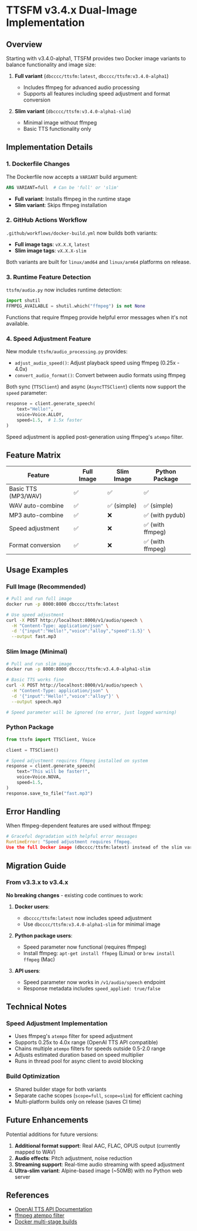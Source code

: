 # TTSFM v3.4.x Dual-Image Implementation

## Overview

Starting with v3.4.0-alpha1, TTSFM provides two Docker image variants to balance functionality and image size:

1. **Full variant** (`dbcccc/ttsfm:latest`, `dbcccc/ttsfm:v3.4.0-alpha1`)
   - Includes ffmpeg for advanced audio processing
   - Supports all features including speed adjustment and format conversion

2. **Slim variant** (`dbcccc/ttsfm:v3.4.0-alpha1-slim`)
   - Minimal image without ffmpeg
   - Basic TTS functionality only

## Implementation Details

### 1. Dockerfile Changes

The Dockerfile now accepts a `VARIANT` build argument:

```dockerfile
ARG VARIANT=full  # Can be 'full' or 'slim'
```

- **Full variant**: Installs ffmpeg in the runtime stage
- **Slim variant**: Skips ffmpeg installation

### 2. GitHub Actions Workflow

`.github/workflows/docker-build.yml` now builds both variants:

- **Full image tags**: `vX.X.X`, `latest`
- **Slim image tags**: `vX.X.X-slim`

Both variants are built for `linux/amd64` and `linux/arm64` platforms on release.

### 3. Runtime Feature Detection

`ttsfm/audio.py` now includes runtime detection:

```python
import shutil
FFMPEG_AVAILABLE = shutil.which("ffmpeg") is not None
```

Functions that require ffmpeg provide helpful error messages when it's not available.

### 4. Speed Adjustment Feature

New module `ttsfm/audio_processing.py` provides:

- `adjust_audio_speed()`: Adjust playback speed using ffmpeg (0.25x - 4.0x)
- `convert_audio_format()`: Convert between audio formats using ffmpeg

Both sync (`TTSClient`) and async (`AsyncTTSClient`) clients now support the `speed` parameter:

```python
response = client.generate_speech(
    text="Hello!",
    voice=Voice.ALLOY,
    speed=1.5,  # 1.5x faster
)
```

Speed adjustment is applied post-generation using ffmpeg's `atempo` filter.

## Feature Matrix

| Feature | Full Image | Slim Image | Python Package |
|---------|-----------|------------|----------------|
| Basic TTS (MP3/WAV) | ✅ | ✅ | ✅ |
| WAV auto-combine | ✅ | ✅ (simple) | ✅ (simple) |
| MP3 auto-combine | ✅ | ❌ | ✅ (with pydub) |
| Speed adjustment | ✅ | ❌ | ✅ (with ffmpeg) |
| Format conversion | ✅ | ❌ | ✅ (with ffmpeg) |

## Usage Examples

### Full Image (Recommended)

```bash
# Pull and run full image
docker run -p 8000:8000 dbcccc/ttsfm:latest

# Use speed adjustment
curl -X POST http://localhost:8000/v1/audio/speech \
  -H "Content-Type: application/json" \
  -d '{"input":"Hello!","voice":"alloy","speed":1.5}' \
  --output fast.mp3
```

### Slim Image (Minimal)

```bash
# Pull and run slim image
docker run -p 8000:8000 dbcccc/ttsfm:v3.4.0-alpha1-slim

# Basic TTS works fine
curl -X POST http://localhost:8000/v1/audio/speech \
  -H "Content-Type: application/json" \
  -d '{"input":"Hello!","voice":"alloy"}' \
  --output speech.mp3

# Speed parameter will be ignored (no error, just logged warning)
```

### Python Package

```python
from ttsfm import TTSClient, Voice

client = TTSClient()

# Speed adjustment requires ffmpeg installed on system
response = client.generate_speech(
    text="This will be faster!",
    voice=Voice.NOVA,
    speed=1.5,
)
response.save_to_file("fast.mp3")
```

## Error Handling

When ffmpeg-dependent features are used without ffmpeg:

```python
# Graceful degradation with helpful error messages
RuntimeError: "Speed adjustment requires ffmpeg. 
Use the full Docker image (dbcccc/ttsfm:latest) instead of the slim variant."
```

## Migration Guide

### From v3.3.x to v3.4.x

**No breaking changes** - existing code continues to work:

1. **Docker users**:
   - `dbcccc/ttsfm:latest` now includes speed adjustment
   - Use `dbcccc/ttsfm:v3.4.0-alpha1-slim` for minimal image

2. **Python package users**:
   - Speed parameter now functional (requires ffmpeg)
   - Install ffmpeg: `apt-get install ffmpeg` (Linux) or `brew install ffmpeg` (Mac)

3. **API users**:
   - Speed parameter now works in `/v1/audio/speech` endpoint
   - Response metadata includes `speed_applied: true/false`

## Technical Notes

### Speed Adjustment Implementation

- Uses ffmpeg's `atempo` filter for speed adjustment
- Supports 0.25x to 4.0x range (OpenAI TTS API compatible)
- Chains multiple `atempo` filters for speeds outside 0.5-2.0 range
- Adjusts estimated duration based on speed multiplier
- Runs in thread pool for async client to avoid blocking

### Build Optimization

- Shared builder stage for both variants
- Separate cache scopes (`scope=full`, `scope=slim`) for efficient caching
- Multi-platform builds only on release (saves CI time)

## Future Enhancements

Potential additions for future versions:

1. **Additional format support**: Real AAC, FLAC, OPUS output (currently mapped to WAV)
2. **Audio effects**: Pitch adjustment, noise reduction
3. **Streaming support**: Real-time audio streaming with speed adjustment
4. **Ultra-slim variant**: Alpine-based image (~50MB) with no Python web server

## References

- [OpenAI TTS API Documentation](https://platform.openai.com/docs/guides/text-to-speech)
- [ffmpeg atempo filter](https://ffmpeg.org/ffmpeg-filters.html#atempo)
- [Docker multi-stage builds](https://docs.docker.com/build/building/multi-stage/)

